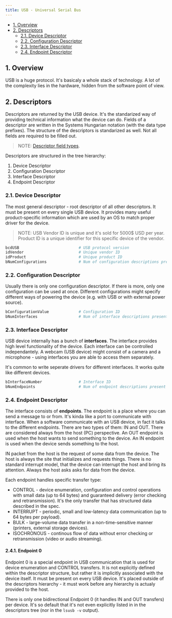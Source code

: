 ```yaml
---
title: USB - Universal Serial Bus
---
```


- [1. Overview](#1-overview)
- [2. Descriptors](#2-descriptors)
  - [2.1. Device Descriptor](#21-device-descriptor)
  - [2.2. Configuration Descriptor](#22-configuration-descriptor)
  - [2.3. Interface Descriptor](#23-interface-descriptor)
  - [2.4. Endpoint Descriptor](#24-endpoint-descriptor)

## 1. Overview
USB is a huge protocol. It's basicaly a whole stack of technology. A lot of the complexity lies in the hardware, hidden from the software point of view.

## 2. Descriptors
Descriptors are returned by the USB device. It's the standarized way of providing technical information what the device can do. Fields of a descriptor are written in the Systems Hungarian notation (with the data type prefixes). The structure of the descriptors is standarized as well. Not all fields are required to be filled out.

> NOTE: [Descriptor field types](https://www.engineersgarage.com/usb-descriptors-and-their-types-part-3-6/).  

Descriptors are structured in the tree hierarchy:

1. Device Descriptor
2. Configuration Descriptor
3. Interface Descriptor
4. Endpoint Descriptor

### 2.1. Device Descriptor
The most general descriptor - root descriptor of all other descriptors. It must be present on every single USB device. It provides many useful product-specific information which are used by an OS to match proper driver for the device.

> NOTE: USB Vendor ID is unique and it's sold for 5000$ USD per year. Product ID is a unique identifier for this specific device of the vendor.

```bash
bcdUSB                          # USB protocol version
idVendor                        # Unique vendor ID
idProduct                       # Unique product ID
bNumConfigurations              # Num of configuration descriptions present
```

### 2.2. Configuration Descriptor
Usually there is only one configuration descriptor. If there is more, only one configuration can be used at once. Different configurations might specify different ways of powering the device (e.g. with USB or with external power source).

```bash
bConfigurationValue             # Configuration ID
bNumInterfaces                  # Num of interface descriptions present
```

### 2.3. Interface Descriptor
USB device internally has a bunch of **interfaces**. The interface provides high level functionality of the device. Each interface can be controlled independantely. A webcam (USB device) might consist of a camera and a microphone - using interfaces you are able to access them separately.

It's common to write seperate drivers for different interfaces. It works quite like different devices.

```bash
bInterfaceNumber                # Interface ID
bNumEndpoints                   # Num of endpoint descriptions present
```

### 2.4. Endpoint Descriptor
The interface consists of **endpoints**. The endpoint is a place where you can send a message to or from. It's kinda like a port to communicate with interface. When a software communicate with an USB device, in fact it talks to the different endpoints. There are two types of them: IN and OUT. There are considered always from the host (PC) perspective. An OUT endpoint is used when the host wants to send something to the device. An IN endpoint is used when the device sends something to the host.

IN packet from the host is the request of some data from the device. The host is always the site that initializes and requests things. There is no standard interrupt model, that the device can interrupt the host and bring its attention. Always the host asks asks for data from the device.

Each endpoint handles specific transfer type:

- CONTROL - device enumeration, configuration and control operations with small data (up to 64 bytes) and guaranteed delivery (error checking and retransmission). It's the only transfer that has structured data described in the spec.
- INTERRUPT - periodic, small and low-latency data communication (up to 64 bytes per payload).
- BULK - large-volume data transfer in a non-time-sensitive manner (printers, external storage devices).
- ISOCHRONOUS - continous flow of data without error checking or retransmission (video or audio streaming).

#### 2.4.1. Endpoint 0
Endpoint 0 is a special endpoint in USB communication that is used for device enumeration and CONTROL transfers. It is not explicitly defined within the descriptor structure, but rather it is implicitly associated with the device itself. It must be present on every USB device. It's placed outside of the descriptors hierarchy - it must work before any hierarchy is actualy provided to the host.

There is only one bidirectional Endpoint 0 (it handles IN and OUT transfers) per device. It's so default that it's not even explicitly listed in in the descriptors tree (nor in the `lsusb -v` output).
